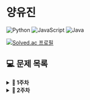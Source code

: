 # 양유진

![Python](https://img.shields.io/badge/python-3670A0?style=for-the-badge&logo=python&logoColor=ffdd54)
![JavaScript](https://img.shields.io/badge/javascript-%23323330.svg?style=for-the-badge&logo=javascript&logoColor=%23F7DF1E)
![Java](https://img.shields.io/badge/java-%23ED8B00.svg?style=for-the-badge&logo=java&logoColor=white)

<!-- {handle}부분에 백준 아이디 적으시면 돼요 ! -->

[![Solved.ac
프로필](http://mazassumnida.wtf/api/v2/generate_badge?boj=vikira)](https://solved.ac/{vikira})

<!-- 그냥 예시에요 !! 참고하시고 하셔도 되고 굳이 안하셔도 괘요 !! 자율입니다 ~~  !! -->

## **💻 문제 목록**

<details markdown="1">
<summary><strong>📄 1주차 </strong></summary>

| 푼 문제 수 |                           문제번호/URL                            |       제목        | 풀이                                                                                                   |
| :--------: | :---------------------------------------------------------------: | :---------------: | ------------------------------------------------------------------------------------------------------ |
|     1      |           [2557](https://www.acmicpc.net/problem/2557)            | 입출력과 사칙연산 | [풀이](https://github.com/SoobinJung1013/coding_test_study/blob/main/yoojinYang/BaekJoon/1/example.md) |
|     2      |          [10718](https://www.acmicpc.net/problem/10718)           | 입출력과 사칙연산 | [풀이](https://github.com/SoobinJung1013/coding_test_study/blob/main/yoojinYang/BaekJoon/1/example.md) |
|     3      | [72410](https://programmers.co.kr/learn/courses/30/lessons/72410) | 신규 아이디 추천  | [풀이](https://github.com/SoobinJung1013/coding_test_study/blob/main/yoojinYang/BaekJoon/1/example.md) |
|     4      |            [1](https://leetcode.com/problems/two-sum/)            |      Two Sum      | [풀이](https://github.com/SoobinJung1013/coding_test_study/blob/main/yoojinYang/BaekJoon/1/example.md) |

---

</details>

<details markdown="1">
<summary><strong>📄 2주차 </strong></summary>

| 푼 문제 수 |                           문제번호/URL                            |        제목         | 풀이                                                                                                    |
| :--------: | :---------------------------------------------------------------: | :-----------------: | ------------------------------------------------------------------------------------------------------- |
|     1      |           [2557](https://www.acmicpc.net/problem/2557)            |  입출력과 사칙연산  | [풀이](https://github.com/SoobinJung1013/coding_test_study/blob/main/yoojinYang/BaekJoon/1/example.md)  |
|     2      |          [10718](https://www.acmicpc.net/problem/10718)           |  입출력과 사칙연산  | [풀이](https://github.com/SoobinJung1013/coding_test_study/blob/main/yoojinYang/BaekJoon/1/example.md)  |
|     3      | [72410](https://programmers.co.kr/learn/courses/30/lessons/72410) |  신규 아이디 추천   | [풀이](https://github.com/SoobinJung1013/coding_test_study/blob/main/yoojinYang/BaekJoon/1/example.md)  |
|     4      |            [1](https://leetcode.com/problems/two-sum/)            |       Two Sum       | [풀이](https://github.com/SoobinJung1013/coding_test_study/blob/main/yoojinYang/BaekJoon/1/example.md)  |
|     5      |        [49](https://leetcode.com/problems/group-anagrams/)        |   Group Anagrams    | [풀이](https://github.com/SoobinJung1013/coding_test_study/blob/main/yoojinYang/BaekJoon/1/example.md)  |
|     6      |     [23](https://leetcode.com/problems/merge-k-sorted-lists/)     | Merge K Sorted List | [풀이](https://github.com/SoobinJung1013/coding_test_study/blob/main/yoojinYang/BaekJoon/1/example.mdd) |

---

</details>
